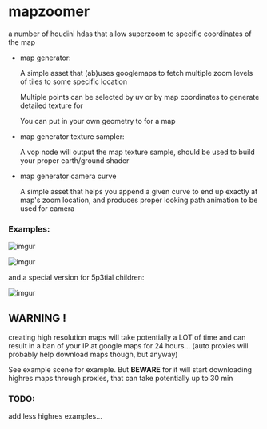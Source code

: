 # mapzoomer
a number of houdini hdas that allow superzoom to specific coordinates of the map

* map generator:
  
  A simple asset that (ab)uses googlemaps to fetch multiple zoom levels of tiles to some specific location

  Multiple points can be selected by uv or by map coordinates to generate detailed texture for

  You can put in your own geometry to for a map

* map generator texture sampler:

  A vop node will output the map texture sample, should be used to build your proper earth/ground shader

* map generator camera curve

  A simple asset that helps you append a given curve to end up exactly at map's zoom location, and produces proper looking path animation to be used for camera


### Examples:

![imgur](https://i.imgur.com/KQXpRyZ.gif)

![imgur](https://i.imgur.com/XY21yUC.gif)

and a special version for 5p3tial children:

![imgur](https://i.imgur.com/r5OKBHq.gif)

## WARNING !
creating high resolution maps will take potentially a LOT of time and can result in a ban of your IP at google maps for 24 hours... (auto proxies will probably help download maps though, but anyway)

See example scene for example. But **BEWARE** for it will start downloading highres maps through proxies, that can take potentially up to 30 min

### TODO:
add less highres examples...
